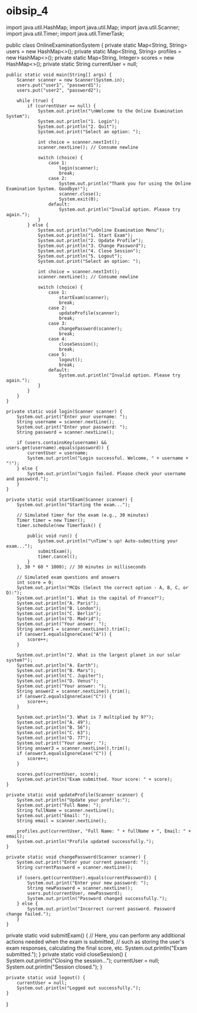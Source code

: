 # oibsip_4
import java.util.HashMap;
import java.util.Map;
import java.util.Scanner;
import java.util.Timer;
import java.util.TimerTask;

public class OnlineExaminationSystem {
    private static Map<String, String> users = new HashMap<>();
    private static Map<String, String> profiles = new HashMap<>();
    private static Map<String, Integer> scores = new HashMap<>();
    private static String currentUser = null;

    public static void main(String[] args) {
        Scanner scanner = new Scanner(System.in);
		users.put("user1", "password1");
        users.put("user2", "password2");

        while (true) {
            if (currentUser == null) {
                System.out.println("\nWelcome to the Online Examination System");
                System.out.println("1. Login");
                System.out.println("2. Quit");
                System.out.print("Select an option: ");

                int choice = scanner.nextInt();
                scanner.nextLine(); // Consume newline

                switch (choice) {
                    case 1:
                        login(scanner);
                        break;
                    case 2:
                        System.out.println("Thank you for using the Online Examination System. Goodbye!");
                        scanner.close();
                        System.exit(0);
                    default:
                        System.out.println("Invalid option. Please try again.");
                }
            } else {
                System.out.println("\nOnline Examination Menu");
                System.out.println("1. Start Exam");
                System.out.println("2. Update Profile");
                System.out.println("3. Change Password");
                System.out.println("4. Close Session");
                System.out.println("5. Logout");
                System.out.print("Select an option: ");

                int choice = scanner.nextInt();
                scanner.nextLine(); // Consume newline

                switch (choice) {
                    case 1:
                        startExam(scanner);
                        break;
                    case 2:
                        updateProfile(scanner);
                        break;
                    case 3:
                        changePassword(scanner);
                        break;
                    case 4:
                        closeSession();
                        break;
                    case 5:
                        logout();
                        break;
                    default:
                        System.out.println("Invalid option. Please try again.");
                }
            }
        }
    }

    private static void login(Scanner scanner) {
        System.out.print("Enter your username: ");
        String username = scanner.nextLine();
        System.out.print("Enter your password: ");
        String password = scanner.nextLine();

        if (users.containsKey(username) && users.get(username).equals(password)) {
            currentUser = username;
            System.out.println("Login successful. Welcome, " + username + "!");
        } else {
            System.out.println("Login failed. Please check your username and password.");
        }
    }

    private static void startExam(Scanner scanner) {
        System.out.println("Starting the exam...");

        // Simulated timer for the exam (e.g., 30 minutes)
        Timer timer = new Timer();
        timer.schedule(new TimerTask() {
          
            public void run() {
                System.out.println("\nTime's up! Auto-submitting your exam...");
                submitExam();
                timer.cancel();
            }
        }, 30 * 60 * 1000); // 30 minutes in milliseconds

        // Simulated exam questions and answers
        int score = 0;
        System.out.println("MCQs (Select the correct option - A, B, C, or D):");
        System.out.println("1. What is the capital of France?");
        System.out.println("A. Paris");
        System.out.println("B. London");
        System.out.println("C. Berlin");
        System.out.println("D. Madrid");
        System.out.print("Your answer: ");
        String answer1 = scanner.nextLine().trim();
        if (answer1.equalsIgnoreCase("A")) {
            score++;
        }

        System.out.println("2. What is the largest planet in our solar system?");
        System.out.println("A. Earth");
        System.out.println("B. Mars");
        System.out.println("C. Jupiter");
        System.out.println("D. Venus");
        System.out.print("Your answer: ");
        String answer2 = scanner.nextLine().trim();
        if (answer2.equalsIgnoreCase("C")) {
            score++;
        }

        System.out.println("3. What is 7 multiplied by 9?");
        System.out.println("A. 49");
        System.out.println("B. 56");
        System.out.println("C. 63");
        System.out.println("D. 77");
        System.out.print("Your answer: ");
        String answer3 = scanner.nextLine().trim();
        if (answer3.equalsIgnoreCase("C")) {
            score++;
        }

        scores.put(currentUser, score);
        System.out.println("Exam submitted. Your score: " + score);
    }

    private static void updateProfile(Scanner scanner) {
        System.out.println("Update your profile:");
        System.out.print("Full Name: ");
        String fullName = scanner.nextLine();
        System.out.print("Email: ");
        String email = scanner.nextLine();

        profiles.put(currentUser, "Full Name: " + fullName + ", Email: " + email);
        System.out.println("Profile updated successfully.");
    }

    private static void changePassword(Scanner scanner) {
        System.out.print("Enter your current password: ");
        String currentPassword = scanner.nextLine();

        if (users.get(currentUser).equals(currentPassword)) {
            System.out.print("Enter your new password: ");
            String newPassword = scanner.nextLine();
            users.put(currentUser, newPassword);
            System.out.println("Password changed successfully.");
        } else {
            System.out.println("Incorrect current password. Password change failed.");
        }
    }

private static void submitExam() {
    // Here, you can perform any additional actions needed when the exam is submitted,
    // such as storing the user's exam responses, calculating the final score, etc.
    System.out.println("Exam submitted.");
}
    private static void closeSession() {
        System.out.println("Closing the session...");
        currentUser = null;
        System.out.println("Session closed.");
    }

    private static void logout() {
        currentUser = null;
        System.out.println("Logged out successfully.");
    }
}
